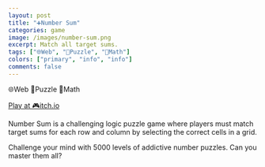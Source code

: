 ```yaml
---
layout: post
title: "➕Number Sum"
categories: game
image: /images/number-sum.png
excerpt: Match all target sums.
tags: ["🌐Web", "🧩Puzzle", "📐Math"]
colors: ["primary", "info", "info"]
comments: false
---
```


<span class="badge badge-primary">🌐Web</span>
<span class="badge badge-info">🧩Puzzle</span>
<span class="badge badge-info">📐Math</span>

<a href="https://sublevelgames.itch.io/number-sum" class="btn btn-primary btn-lg">Play at 🎮itch.io</a>

Number Sum is a challenging logic puzzle game where players must match target sums for each row and column by selecting the correct cells in a grid.

Challenge your mind with 5000 levels of addictive number puzzles. Can you master them all?

